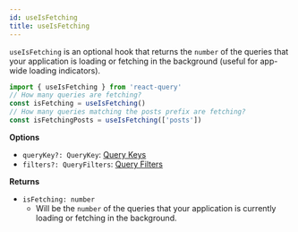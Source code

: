 ```yaml
---
id: useIsFetching
title: useIsFetching
---
```


`useIsFetching` is an optional hook that returns the `number` of the queries that your application is loading or fetching in the background (useful for app-wide loading indicators).

```js
import { useIsFetching } from 'react-query'
// How many queries are fetching?
const isFetching = useIsFetching()
// How many queries matching the posts prefix are fetching?
const isFetchingPosts = useIsFetching(['posts'])
```

**Options**

- `queryKey?: QueryKey`: [Query Keys](../guides&concepts/query-keys)
- `filters?: QueryFilters`: [Query Filters](../guides&concepts/filters.md)

**Returns**

- `isFetching: number`
  - Will be the `number` of the queries that your application is currently loading or fetching in the background.
